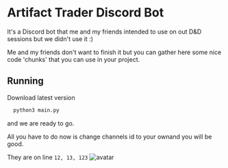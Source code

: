 
# Artifact Trader Discord Bot

It's a Discord bot that me and my friends intended to use on out D&D sessions but we didn't use it :)

Me and my friends don't want to finish it but you can gather here some nice code 'chunks' that you can use in your project.



## Running

Download latest version

```bash
  python3 main.py
```

and we are ready to go.

All you have to do now is change channels id to your ownand you will be good.

They are on line `12, 13, 123` 
![avatar](https://cdn.discordapp.com/attachments/721846941926817924/825500010174480384/avatar.png)
